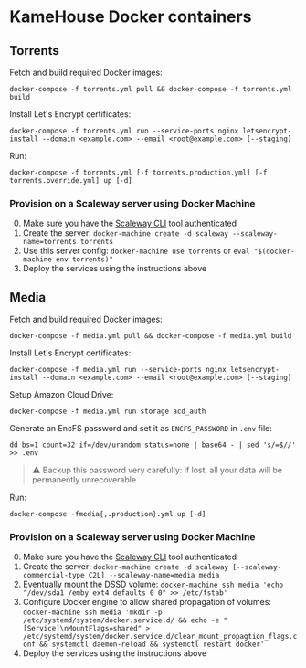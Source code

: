 # KameHouse Docker containers

## Torrents

Fetch and build required Docker images:
```
docker-compose -f torrents.yml pull && docker-compose -f torrents.yml build
```

Install Let's Encrypt certificates:
```
docker-compose -f torrents.yml run --service-ports nginx letsencrypt-install --domain <example.com> --email <root@example.com> [--staging]
```

Run:
```
docker-compose -f torrents.yml [-f torrents.production.yml] [-f torrents.override.yml] up [-d]
```

### Provision on a Scaleway server using Docker Machine

0. Make sure you have the [Scaleway CLI](https://github.com/scaleway/scaleway-cli) tool authenticated
1. Create the server: `docker-machine create -d scaleway --scaleway-name=torrents torrents`
2. Use this server config: `docker-machine use torrents` or `eval "$(docker-machine env torrents)"`
3. Deploy the services using the instructions above


## Media

Fetch and build required Docker images:
```
docker-compose -f media.yml pull && docker-compose -f media.yml build
```

Install Let's Encrypt certificates:
```
docker-compose -f media.yml run --service-ports nginx letsencrypt-install --domain <example.com> --email <root@example.com> [--staging]
```

Setup Amazon Cloud Drive:
```
docker-compose -f media.yml run storage acd_auth
```

Generate an EncFS password and set it as `ENCFS_PASSWORD` in `.env` file:
```
dd bs=1 count=32 if=/dev/urandom status=none | base64 - | sed 's/=$//' >> .env
```

> :warning: Backup this password very carefully: if lost, all your data will be permanently unrecoverable

Run:
```
docker-compose -fmedia{,.production}.yml up [-d]
```

### Provision on a Scaleway server using Docker Machine

0. Make sure you have the [Scaleway CLI](https://github.com/scaleway/scaleway-cli) tool authenticated
1. Create the server: `docker-machine create -d scaleway [--scaleway-commercial-type C2L] --scaleway-name=media media`
2. Eventually mount the DSSD volume: `docker-machine ssh media 'echo "/dev/sda1 /emby ext4 defaults 0 0" >> /etc/fstab'`
3. Configure Docker engine to allow shared propagation of volumes: `docker-machine ssh media 'mkdir -p /etc/systemd/system/docker.service.d/ && echo -e "[Service]\nMountFlags=shared" > /etc/systemd/system/docker.service.d/clear_mount_propagtion_flags.conf && systemctl daemon-reload && systemctl restart docker'`
4. Deploy the services using the instructions above
